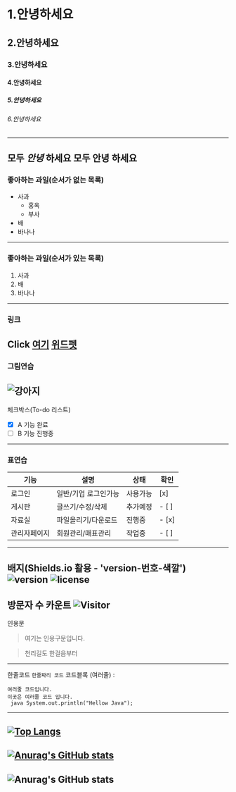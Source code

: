 # 1.안녕하세요
## 2.안녕하세요
### 3.안녕하세요
#### 4.안녕하세요
##### 5.안녕하세요
###### 6.안녕하세요
---
모두 *안녕* 하세요
모두 **안녕** 하세요
---
### 좋아하는 과일(순서가 없는 목록)
* 사과
  * 홍옥
  * 부사
* 배
* 바나나
---
### 좋아하는 과일(순서가 있는 목록)
1. 사과
2. 배
3. 바나나
---
### 링크
Click [여기](https://www.naver.com)
[위드펫](http://49.142.157.251:9090/springProject3/)
---
### 그림연습
![강아지](http://49.142.157.251:9090/springProject3/hotelThumbnail/null_250506015455_%EC%8F%A0%EB%B9%84%EC%B9%98%20%EC%A7%84%EB%8F%84%20%EB%A6%AC%EC%A1%B0%ED%8A%B81.jpg)
---
체크박스(To-do 리스트)
- [x] A 기능 완료
- [ ] B 기능 진행중
---
### 표연습
|기능|설명|상태|확인|
|----|----|----|----|
|로그인|일반/기업 로그인가능|사용가능|[x]|
|게시판|글쓰기/수정/삭제|추가예정|- [ ]|
|자료실|파일올리기/다운로드|진행중|- [x]|
|관리자페이지|회원관리/매표관리|작업중|- [ ]|
---
배지(Shields.io 활용 - 'version-번호-색깔')
![version](https://img.shields.io/badge/version-1.2.0-red)
![license](https://img.shields.io/badge/license-MIT-green)
---
방문자 수 카운트
![Visitor](https://komarev.com/ghpvc/?username=cheonbosik&color=blue)
---
인용문
> 여기는 인용구문입니다.

> 천리길도 한걸음부터
---
한줄코드 `한줄짜리 코드`
코드블록 (여러줄) :
```
여러줄 코드입니다.
이곳은 여러줄 코드 입니다.
 java System.out.println("Hellow Java");
 ```
---
[![Top Langs](https://github-readme-stats.vercel.app/api/top-langs/?username=bosik2704)](https://github.com/anuraghazra/github-readme-stats)
---
[![Anurag's GitHub stats](https://github-readme-stats.vercel.app/api?username=bosik2704)](https://github.com/anuraghazra/github-readme-stats)
---
![Anurag's GitHub stats](https://github-readme-stats.vercel.app/api?username=bosik2704&hide=contribs,prs&show_icons=true&theme=테마)
---
